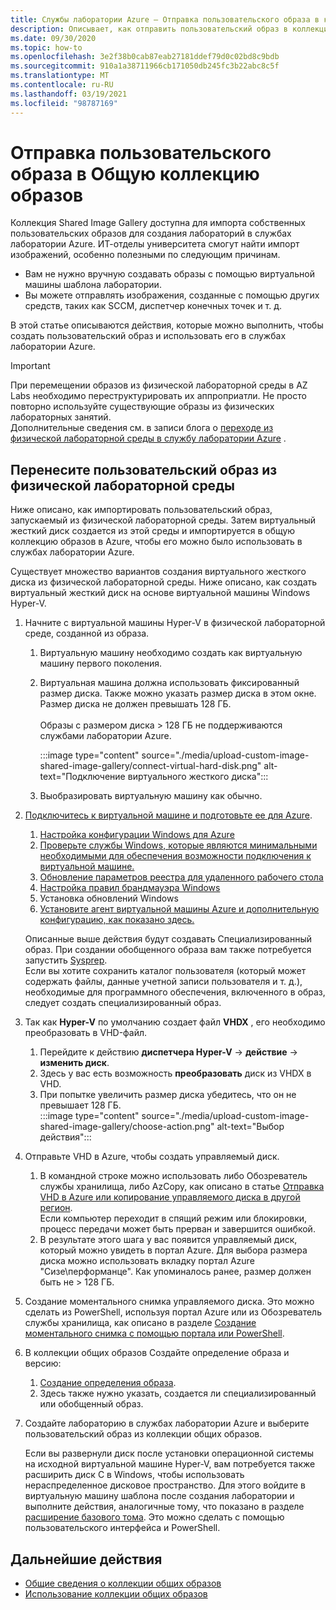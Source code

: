 ```yaml
---
title: Службы лаборатории Azure — Отправка пользовательского образа в коллекцию общих образов
description: Описывает, как отправить пользовательский образ в коллекцию общих образов. ИТ-отделы университета найдут импорт изображений особенно выгодно.
ms.date: 09/30/2020
ms.topic: how-to
ms.openlocfilehash: 3e2f38b0cab87eab27181ddef79d0c02bd8c9bdb
ms.sourcegitcommit: 910a1a38711966cb171050db245fc3b22abc8c5f
ms.translationtype: MT
ms.contentlocale: ru-RU
ms.lasthandoff: 03/19/2021
ms.locfileid: "98787169"
---
```

# <a name="upload-a-custom-image-to-shared-image-gallery"></a>Отправка пользовательского образа в Общую коллекцию образов

Коллекция Shared Image Gallery доступна для импорта собственных пользовательских образов для создания лабораторий в службах лаборатории Azure. ИТ-отделы университета смогут найти импорт изображений, особенно полезными по следующим причинам. 

* Вам не нужно вручную создавать образы с помощью виртуальной машины шаблона лаборатории.
* Вы можете отправлять изображения, созданные с помощью других средств, таких как SCCM, диспетчер конечных точек и т. д.

В этой статье описываются действия, которые можно выполнить, чтобы создать пользовательский образ и использовать его в службах лаборатории Azure. 

> [!IMPORTANT]
> При перемещении образов из физической лабораторной среды в AZ Labs необходимо переструктурировать их аппроприатли. Не просто повторно используйте существующие образы из физических лабораторных занятий. <br/>Дополнительные сведения см. в записи блога о [переходе из физической лабораторной среды в службу лаборатории Azure](https://techcommunity.microsoft.com/t5/azure-lab-services/moving-from-a-physical-lab-to-azure-lab-services/ba-p/1654931) .

## <a name="bring-custom-image-from-a-physical-lab-environment"></a>Перенесите пользовательский образ из физической лабораторной среды

Ниже описано, как импортировать пользовательский образ, запускаемый из физической лабораторной среды. Затем виртуальный жесткий диск создается из этой среды и импортируется в общую коллекцию образов в Azure, чтобы его можно было использовать в службах лаборатории Azure.

Существует множество вариантов создания виртуального жесткого диска из физической лабораторной среды. Ниже описано, как создать виртуальный жесткий диск на основе виртуальной машины Windows Hyper-V.

1. Начните с виртуальной машины Hyper-V в физической лабораторной среде, созданной из образа.
    1. Виртуальную машину необходимо создать как виртуальную машину первого поколения.
    1. Виртуальная машина должна использовать фиксированный размер диска. Также можно указать размер диска в этом окне. Размер диска не должен превышать 128 ГБ.<br/>    
    Образы с размером диска > 128 ГБ не поддерживаются службами лаборатории Azure. 
       
        :::image type="content" source="./media/upload-custom-image-shared-image-gallery/connect-virtual-hard-disk.png" alt-text="Подключение виртуального жесткого диска":::   
    1. Выобразировать виртуальную машину как обычно.
1. [Подключитесь к виртуальной машине и подготовьте ее для Azure](../virtual-machines/windows/prepare-for-upload-vhd-image.md).
    1. [Настройка конфигурации Windows для Azure](../virtual-machines/windows/prepare-for-upload-vhd-image.md#set-windows-configurations-for-azure)
    1. [Проверьте службы Windows, которые являются минимальными необходимыми для обеспечения возможности подключения к виртуальной машине.](../virtual-machines/windows/prepare-for-upload-vhd-image.md#check-the-windows-services)
    1. [Обновление параметров реестра для удаленного рабочего стола](../virtual-machines/windows/prepare-for-upload-vhd-image.md#update-remote-desktop-registry-settings)
    1. [Настройка правил брандмауэра Windows](../virtual-machines/windows/prepare-for-upload-vhd-image.md#configure-windows-firewall-rules)
    1. Установка обновлений Windows
    1. [Установите агент виртуальной машины Azure и дополнительную конфигурацию, как показано здесь.](../virtual-machines/windows/prepare-for-upload-vhd-image.md#complete-the-recommended-configurations) 
    
    Описанные выше действия будут создавать Специализированный образ. При создании обобщенного образа вам также потребуется запустить [Sysprep](../virtual-machines/windows/prepare-for-upload-vhd-image.md#determine-when-to-use-sysprep). <br/>
        Если вы хотите сохранить каталог пользователя (который может содержать файлы, данные учетной записи пользователя и т. д.), необходимые для программного обеспечения, включенного в образ, следует создать специализированный образ.
1. Так как **Hyper-V** по умолчанию создает файл **VHDX** , его необходимо преобразовать в VHD-файл.
    1. Перейдите к действию **диспетчера Hyper-V**  ->  **действие**  ->  **изменить диск**.
    1. Здесь у вас есть возможность **преобразовать** диск из VHDX в VHD.
    1. При попытке увеличить размер диска убедитесь, что он не превышает 128 ГБ.        
        :::image type="content" source="./media/upload-custom-image-shared-image-gallery/choose-action.png" alt-text="Выбор действия":::   
1. Отправьте VHD в Azure, чтобы создать управляемый диск.
    1. В командной строке можно использовать либо Обозреватель службы хранилища, либо AzCopy, как описано в статье [Отправка VHD в Azure или копирование управляемого диска в другой регион](../virtual-machines/windows/disks-upload-vhd-to-managed-disk-powershell.md).        
    Если компьютер переходит в спящий режим или блокировки, процесс передачи может быть прерван и завершится ошибкой.
    1. В результате этого шага у вас появится управляемый диск, который можно увидеть в портал Azure. 
        Для выбора размера диска можно использовать вкладку портал Azure "Сизе\перформанце". Как упоминалось ранее, размер должен быть не > 128 ГБ.
1. Создание моментального снимка управляемого диска.
    Это можно сделать из PowerShell, используя портал Azure или из Обозреватель службы хранилища, как описано в разделе [Создание моментального снимка с помощью портала или PowerShell](../virtual-machines/windows/snapshot-copy-managed-disk.md).
1. В коллекции общих образов Создайте определение образа и версию:
    1. [Создание определения образа](../virtual-machines/windows/shared-images-portal.md#create-an-image-definition).
    1. Здесь также нужно указать, создается ли специализированный или обобщенный образ.
1. Создайте лабораторию в службах лаборатории Azure и выберите пользовательский образ из коллекции общих образов.

    Если вы развернули диск после установки операционной системы на исходной виртуальной машине Hyper-V, вам потребуется также расширить диск C в Windows, чтобы использовать нераспределенное дисковое пространство. Для этого войдите в виртуальную машину шаблона после создания лаборатории и выполните действия, аналогичные тому, что показано в разделе [расширение базового тома](/windows-server/storage/disk-management/extend-a-basic-volume). Это можно сделать с помощью пользовательского интерфейса и PowerShell.

## <a name="next-steps"></a>Дальнейшие действия

* [Общие сведения о коллекции общих образов](../virtual-machines/shared-image-galleries.md)
* [Использование коллекции общих образов](how-to-use-shared-image-gallery.md)